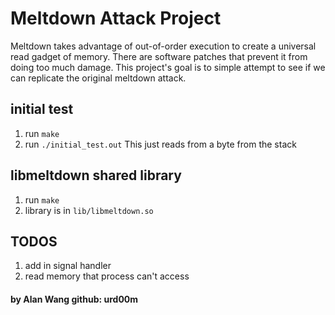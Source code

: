 # Meltdown Attack Project
Meltdown takes advantage of out-of-order execution to create a universal read gadget of memory. There are software patches that prevent it from doing too much damage. This project's goal is to simple attempt to see if we can replicate the original meltdown attack. 


## initial test
1. run `make` 
2. run `./initial_test.out`
This just reads from a byte from the stack

## libmeltdown shared library
1. run `make`
2. library is in `lib/libmeltdown.so`

## TODOS 
1. add in signal handler
2. read memory that process can't access 

#### by Alan Wang github: urd00m
